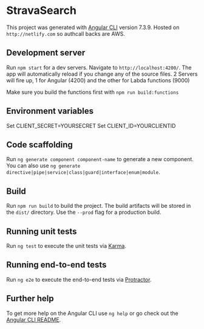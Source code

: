 # StravaSearch

This project was generated with [Angular CLI](https://github.com/angular/angular-cli) version 7.3.9.
Hosted on `http://netlify.com` so authcall backs are AWS.

## Development server

Run `npm start` for a dev servers. Navigate to `http://localhost:4200/`. The app will automatically reload if you change any of the source files.
    2 Servers will fire up, 1 for Angular (4200) and the other for Labda functions (9000)

Make sure you build the functions first with `npm run build:functions`

## Environment variables 

Set CLIENT_SECRET=YOURSECRET
Set CLIENT_ID=YOURCLIENTID 


## Code scaffolding

Run `ng generate component component-name` to generate a new component. You can also use `ng generate directive|pipe|service|class|guard|interface|enum|module`.

## Build

Run `npm run build` to build the project. The build artifacts will be stored in the `dist/` directory. Use the `--prod` flag for a production build.

## Running unit tests

Run `ng test` to execute the unit tests via [Karma](https://karma-runner.github.io).

## Running end-to-end tests

Run `ng e2e` to execute the end-to-end tests via [Protractor](http://www.protractortest.org/).

## Further help

To get more help on the Angular CLI use `ng help` or go check out the [Angular CLI README](https://github.com/angular/angular-cli/blob/master/README.md).

